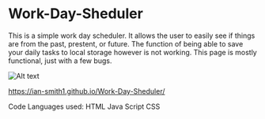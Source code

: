 # Work-Day-Sheduler

This is a simple work day scheduler. It allows the user to easily see if things are from the past, prestent, or future. The function of being able to save your daily tasks to local storage however is not working. This page is mostly functional, just with a few bugs.

![Alt text](/Work-Day-Sheduler/assets/Screenshot%202023-05-30%20at%205.16.26%20PM.png?raw=true)

https://ian-smith1.github.io/Work-Day-Sheduler/

Code Languages used:
HTML
Java Script
CSS
